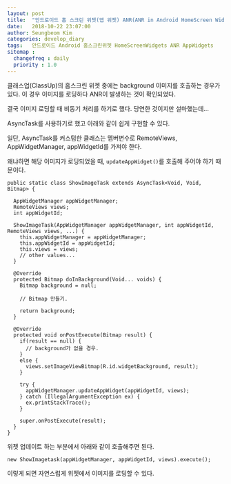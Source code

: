 ```yaml
---
layout: post
title:  "안드로이드 홈 스크린 위젯(앱 위젯) ANR(ANR in Android HomeScreen Widgets)."
date:   2018-10-22 23:07:00
author: Seungbeom Kim
categories: develop_diary
tags:	안드로이드 Android 홈스크린위젯 HomeScreenWidgets ANR AppWidgets
sitemap :
  changefreq : daily
  priority : 1.0
---
```


클래스업(ClassUp)의 홈스크린 위젯 중에는 background 이미지를 호출하는 경우가 있다. 이 경우 이미지를 로딩하다 ANR이 발생하는 것이 확인되었다.

결국 이미지 로딩할 때 비동기 처리를 하기로 했다. 당연한 것이지만 설마했는데...

AsyncTask를 사용하기로 했고 아래와 같이 쉽게 구현할 수 있다.

일단, AsyncTask를 커스텀한 클래스는 멤버변수로 RemoteViews, AppWidgetManager, appWidgetId를 가져야 한다.

왜냐하면 해당 이미지가 로딩되었을 때, `updateAppWidget()`를 호출해 주어야 하기 때문이다.

```Android
public static class ShowImageTask extends AsyncTask<Void, Void, Bitmap> {

  AppWidgetManager appWidgetManager;
  RemoteViews views;
  int appWidgetId;

  ShowImageTask(AppWidgetManager appWidgetManager, int appWidgetId, RemoteViews views, ...) {
    this.appWidgetManager = appWidgetManager;
    this.appWidgetId = appWidgetId;
    this.views = views;
    // other values...
  }

  @Override
  protected Bitmap doInBackground(Void... voids) {
    Bitmap background = null;

    // Bitmap 만들기.

    return background;
  }

  @Override
  protected void onPostExecute(Bitmap result) {
    if(result == null) {
      // background가 없을 경우.
    }
    else {
      views.setImageViewBitmap(R.id.widgetBackground, result);
    }

    try {
      appWidgetManager.updateAppWidget(appWidgetId, views);
    } catch (IllegalArgumentException ex) {
      ex.printStackTrace();
    }

    super.onPostExecute(result);
  }
}
```

위젯 업데이트 하는 부분에서 아래와 같이 호출해주면 된다.

```Android
new ShowImagetask(appWidgetManager, appWidgetId, views).execute();
```

이렇게 되면 자연스럽게 위젯에서 이미지를 로딩할 수 있다.
